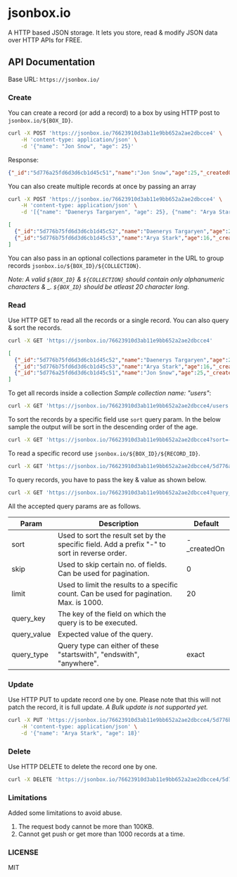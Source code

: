 # jsonbox.io
A HTTP based JSON storage. It lets you store, read & modify JSON data over HTTP APIs for FREE. 

## API Documentation

Base URL: `https://jsonbox.io/`

### Create
You can create a record (or add a record) to a box by using HTTP post to `jsonbox.io/${BOX_ID}`.
```sh
curl -X POST 'https://jsonbox.io/76623910d3ab11e9bb652a2ae2dbcce4' \
    -H 'content-type: application/json' \
    -d '{"name": "Jon Snow", "age": 25}'
```
Response:
```json
{"_id":"5d776a25fd6d3d6cb1d45c51","name":"Jon Snow","age":25,"_createdOn":"2019-09-10T09:17:25.607Z"}
```

You can also create multiple records at once by passing an array 
```sh
curl -X POST 'https://jsonbox.io/76623910d3ab11e9bb652a2ae2dbcce4' \
    -H 'content-type: application/json' \
    -d '[{"name": "Daenerys Targaryen", "age": 25}, {"name": "Arya Stark", "age": 16}]'
```
```json
[
  {"_id":"5d776b75fd6d3d6cb1d45c52","name":"Daenerys Targaryen","age":25,"_createdOn":"2019-09-10T09:23:01.105Z"},
  {"_id":"5d776b75fd6d3d6cb1d45c53","name":"Arya Stark","age":16,"_createdOn":"2019-09-10T09:23:01.105Z"}
]
```
You can also pass in an optional collections parameter in the URL to group records `jsonbox.io/${BOX_ID}/${COLLECTION}`.

_Note: A valid `${BOX_ID}` & `${COLLECTION}` should contain only alphanumeric characters & \_. `${BOX_ID}` should be atleast 20 character long._

### Read
Use HTTP GET to read all the records or a single record. You can also query & sort the records. 
```sh
curl -X GET 'https://jsonbox.io/76623910d3ab11e9bb652a2ae2dbcce4'
```
```json
[
  {"_id":"5d776b75fd6d3d6cb1d45c52","name":"Daenerys Targaryen","age":25,"_createdOn":"2019-09-10T09:23:01.105Z"},
  {"_id":"5d776b75fd6d3d6cb1d45c53","name":"Arya Stark","age":16,"_createdOn":"2019-09-10T09:23:01.105Z"},
  {"_id":"5d776a25fd6d3d6cb1d45c51","name":"Jon Snow","age":25,"_createdOn":"2019-09-10T09:17:25.607Z"}
]
```

To get all records inside a collection _Sample collection name: "users"_:
```sh
curl -X GET 'https://jsonbox.io/76623910d3ab11e9bb652a2ae2dbcce4/users'
```

To sort the records by a specific field use `sort` query param. In the below sample the output will be sort in the descending order of the age.
```sh
curl -X GET 'https://jsonbox.io/76623910d3ab11e9bb652a2ae2dbcce4?sort=-age'
```

To read a specific record use `jsonbox.io/${BOX_ID}/${RECORD_ID}`.
```sh
curl -X GET 'https://jsonbox.io/76623910d3ab11e9bb652a2ae2dbcce4/5d776a25fd6d3d6cb1d45c51'
```

To query records, you have to pass the key & value as shown below.
```sh
curl -X GET 'https://jsonbox.io/76623910d3ab11e9bb652a2ae2dbcce4?query_key=name&query_value=arya%20stark'
```

All the accepted query params are as follows.

| Param       | Description                                                                                   | Default     |
|-------------|-----------------------------------------------------------------------------------------------|-------------|
| sort        | Used to sort the result set by the specific field. Add a prefix "-" to sort in reverse order. | -\_createdOn |
| skip        | Used to skip certain no. of fields. Can be used for pagination.                               | 0           |
| limit       | Used to limit the results to a specific count. Can be used for pagination. Max. is 1000.      | 20          |
| query_key   | The key of the field on which the query is to be executed.                                    |             |
| query_value | Expected value of the query.                                                                  |             |
| query_type  | Query type can either of these "startswith", "endswith", "anywhere".                          | exact       |

### Update
Use HTTP PUT to update record one by one. Please note that this will not patch the record, it is full update. _A Bulk update is not supported yet._
```sh
curl -X PUT 'https://jsonbox.io/76623910d3ab11e9bb652a2ae2dbcce4/5d776b75fd6d3d6cb1d45c53' \
    -H 'content-type: application/json' \
    -d '{"name": "Arya Stark", "age": 18}'
```

### Delete
Use HTTP DELETE to delete the record one by one.
```sh
curl -X DELETE 'https://jsonbox.io/76623910d3ab11e9bb652a2ae2dbcce4/5d776b75fd6d3d6cb1d45c53'
```

### Limitations
Added some limitations to avoid abuse.

1. The request body cannot be more than 100KB.
2. Cannot get push or get more than 1000 records at a time.

### LICENSE
MIT
